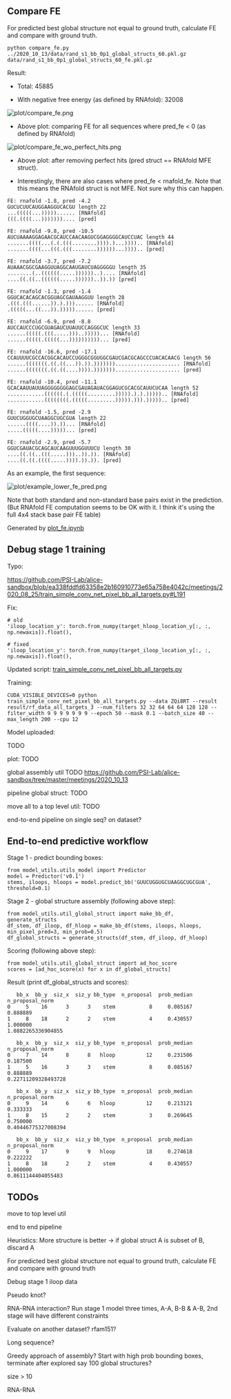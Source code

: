 

## Compare FE

For predicted best global structure not equal to ground truth,
calculate FE and compare with ground truth.


```
python compare_fe.py ../2020_10_13/data/rand_s1_bb_0p1_global_structs_60.pkl.gz data/rand_s1_bb_0p1_global_structs_60_fe.pkl.gz
```


Result:

- Total: 45885

- With negative free energy (as defined by RNAfold): 32008

![plot/compare_fe.png](plot/compare_fe.png)

- Above plot: comparing FE for all sequences where pred_fe < 0 (as defined by RNAfold)

![plot/compare_fe_wo_perfect_hits.png](plot/compare_fe_wo_perfect_hits.png)

- Above plot: after removing perfect hits (pred struct == RNAfold MFE struct).

- Interestingly, there are also cases where pred_fe < rnafold_fe.
Note that this means the RNAfold struct is not MFE. Not sure why this can happen.

```
FE: rnafold -1.8, pred -4.2
GUCUCUUCAUGGAAGGUCACGU length 22
...(((((...)))))...... [RNAfold]
(((.((((...))))))).... [pred]

FE: rnafold -9.8, pred -10.5
AUCUAAAAGGAGAACGCAUCCAACAAGUCGGAGGGGCAUCCUAC length 44
.......((((...(.(.(((........)))).)...)))).. [RNAfold]
.......((((...(((.(((........))))))...)))).. [pred]

FE: rnafold -3.7, pred -7.2
AUAAACGGCGAAGGUUAGGCAAUGAUCUAGGGGGU length 35
........(..((((((.....))))))..).... [RNAfold]
....((.((..((((((.....))))))..)).)) [pred]

FE: rnafold -1.3, pred -1.4
GGUCACACAGCACGGUAGCGAUAAGGUU length 28
.(((.(((......)).).)))...... [RNAfold]
.(((((...((...)).)))))...... [pred]

FE: rnafold -6.9, pred -8.8
AUCCAUCCCUGCGUAGAUCUUAUUCCAGGGCUC length 33
......(((((.(((.....)))..)))))... [RNAfold]
......(((((.(((((...))))))))))... [pred]

FE: rnafold -16.6, pred -17.1
CCAUUUUCGCCACGGCACAUCCUGGGCGGUGGCGAUCGACGCAGCCCUACACAACG length 56
......(((((((.((.((...)).)).)))))))..................... [RNAfold]
......(((((((.((.((....)))).)))))))..................... [pred]

FE: rnafold -10.4, pred -11.1
GCACAAUUAUUAGGGGGGGGAGCGAUAGAUACGGAGUCGCACGCAUUCUCAA length 52
............((((((.(.(((((.........))))).).).))))).. [RNAfold]
............((((((((.(((((.........))))).))).))))).. [pred]

FE: rnafold -1.5, pred -2.9
GUUCUGGUGCUAAGGCUGCGUA length 22
......((((....)).))... [RNAfold]
.....(((((....)))))... [pred]

FE: rnafold -2.9, pred -5.7
GGUCGAUACGCAGCAUCAAGUUUGGUUUCU length 30
....((.((..(((.....)))..)).)). [RNAfold]
....((.((.((((.....)))).)).)). [pred]
```

As an example, the first sequence:

![plot/example_lower_fe_pred.png](plot/example_lower_fe_pred.png)

Note that both standard and non-standard base pairs exist in the prediction.
(But RNAfold FE computation seems to be OK with it. I think it's using the
full 4x4 stack base pair FE table)

Generated by [plot_fe.ipynb](plot_fe.ipynb)


## Debug stage 1 training

Typo:

https://github.com/PSI-Lab/alice-sandbox/blob/ea338fddfd63358e2b160910773e65a758e4042c/meetings/2020_08_25/train_simple_conv_net_pixel_bb_all_targets.py#L191

Fix:

```
# old
'iloop_location_y': torch.from_numpy(target_hloop_location_y[:, :, np.newaxis]).float(),

# fixed
'iloop_location_y': torch.from_numpy(target_iloop_location_y[:, :, np.newaxis]).float(),
```

Updated script: [train_simple_conv_net_pixel_bb_all_targets.py](train_simple_conv_net_pixel_bb_all_targets.py)


Training:

```
CUDA_VISIBLE_DEVICES=0 python train_simple_conv_net_pixel_bb_all_targets.py --data ZQi8RT --result result/rf_data_all_targets_3 --num_filters 32 32 64 64 64 128 128 --filter_width 9 9 9 9 9 9 9 --epoch 50 --mask 0.1 --batch_size 40 --max_length 200 --cpu 12
```

Model uploaded:

TODO




plot: TODO

<!--plot_training.py from https://github.com/PSI-Lab/alice-sandbox/tree/master/meetings/2020_09_15-->



<!--eval bb pred: TODO-->

<!--eval_model_dataset.py  from https://github.com/PSI-Lab/alice-sandbox/tree/master/meetings/2020_09_22-->


<!--run stage 1 model: TODO-->

<!--run_predictor_bb.py from https://github.com/PSI-Lab/alice-sandbox/tree/master/meetings/2020_09_22-->

global assembly util TODO
https://github.com/PSI-Lab/alice-sandbox/tree/master/meetings/2020_10_13

pipeline global struct: TODO


move all to a top level util: TODO

end-to-end pipeline on single seq? on dataset?


## End-to-end predictive workflow

Stage 1 - predict bounding boxes:

```
from model_utils.utils_model import Predictor
model = Predictor('v0.1')
stems, iloops, hloops = model.predict_bb('GUUCUGGUGCUAAGGCUGCGUA', threshold=0.1)
```

Stage 2 - global structure assembly (following above step):


```
from model_utils.util_global_struct import make_bb_df, generate_structs
df_stem, df_iloop, df_hloop = make_bb_df(stems, iloops, hloops, min_pixel_pred=3, min_prob=0.5)
df_global_structs = generate_structs(df_stem, df_iloop, df_hloop)
```

Scoring (following above step):

```
from model_utils.util_global_struct import ad_hoc_score
scores = [ad_hoc_score(x) for x in df_global_structs]
```

Result (print df_global_structs and scores):

```
   bb_x  bb_y  siz_x  siz_y bb_type  n_proposal  prob_median  n_proposal_norm
0     5    16      3      3    stem           8     0.085167         0.888889
1     8    18      2      2    stem           4     0.430557         1.000000
1.0882265336904855

   bb_x  bb_y  siz_x  siz_y bb_type  n_proposal  prob_median  n_proposal_norm
0     7    14      8      8   hloop          12     0.231506         0.187500
1     5    16      3      3    stem           8     0.085167         0.888889
0.22711209328493728

   bb_x  bb_y  siz_x  siz_y bb_type  n_proposal  prob_median  n_proposal_norm
0     9    14      6      6   hloop          12     0.213121         0.333333
1     8    15      2      2    stem           3     0.269645         0.750000
0.40446775327008394

   bb_x  bb_y  siz_x  siz_y bb_type  n_proposal  prob_median  n_proposal_norm
0     9    17      9      9   hloop          18     0.274618         0.222222
1     8    18      2      2    stem           4     0.430557         1.000000
0.8611144404055483
```


## TODOs

move to top level util

end to end pipeline


Heuristics: More structure is better -> if global struct A is subset of B, discard A

For predicted best global structure not equal to ground truth, calculate FE and compare with ground truth

Debug stage 1 iloop data

Pseudo knot?

RNA-RNA interaction? Run stage 1 model three times, A-A, B-B & A-B, 2nd stage will have different constraints

Evaluate on another dataset? rfam151?

Long sequence?

Greedy approach of assembly? Start with high prob bounding boxes, terminate after explored say 100 global structures?

size > 10

RNA-RNA


